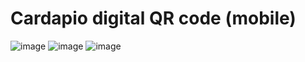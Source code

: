 # Cardapio digital QR code (mobile)
![image](https://user-images.githubusercontent.com/58537948/193485091-eceb2459-bead-42d6-831c-3cc1baf2fc45.png)
![image](https://user-images.githubusercontent.com/58537948/193485115-24c14200-5e15-4e36-a278-0b1df23da535.png)
![image](https://user-images.githubusercontent.com/58537948/193485147-bf23060f-fb18-4f65-841a-9b9b65c442db.png)

